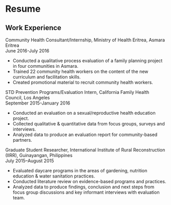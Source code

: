 # Resume
## Work Experience
Community Health Consultant/Internship, Ministry of Health Eritrea, Asmara Eritrea  
June 2016-July 2016  
* Conducted a qualitative process evaluation of a family planning project in four communities in Asmara.
* Trained 22 community health workers on the content of the new curriculum and facilitation skills.
* Created promotional material to recruit community health workers.

STD Prevention Programs/Evaluation Intern, California Family Health Council, Los Angeles  
September 2015-January 2016  
* Conducted an evaluation on a sexual/reproductive health education project.  
* Collected qualitative & quantitative data from focus groups, surveys and interviews.
* Analyzed data to produce an evaluation report for community-based partners.

Graduate Student Researcher, International Institute of Rural Reconstruction (IIRR), Guinayangan, Philippines  
July 2015–August 2015  
* Evaluated daycare programs in the areas of gardening, nutrition education & water sanitation practices.
*  Conducted literature review on evidence-based programs and practices.
*  Analyzed data to produce findings, conclusion and next steps from focus group discussions and key informant interviews with evaluation team.




